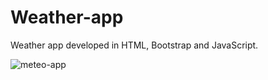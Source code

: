 # Weather-app
Weather app developed in HTML, Bootstrap and JavaScript.

![meteo-app](https://user-images.githubusercontent.com/61420084/105764102-d0cf3a00-5f56-11eb-890c-b3c989247ab5.png)
